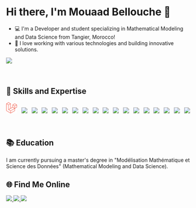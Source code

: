 # Hi there, I'm Mouaad Bellouche :wave:

- :computer: I'm a Developer and student specializing in Mathematical Modeling and Data Science from Tangier, Morocco!
- :purple_heart: I love working with various technologies and building innovative solutions.

![](https://komarev.com/ghpvc/?username=mouaadBch)

<br />

## 🚀 Skills and Expertise

<div>
<img height="30" src="https://github.com/devicons/devicon/blob/v2.16.0/icons/laravel/laravel-original.svg" />&nbsp;&nbsp;
<img height="30" src="https://cdn.jsdelivr.net/gh/devicons/devicon/icons/codeigniter/codeigniter-plain.svg" />&nbsp;&nbsp;
<img height="30" src="https://cdn.jsdelivr.net/gh/devicons/devicon/icons/php/php-original.svg" />&nbsp;&nbsp;
<img height="30" src="https://cdn.jsdelivr.net/gh/devicons/devicon/icons/react/react-original.svg" />&nbsp;&nbsp;
<img height="30" src="https://cdn.jsdelivr.net/gh/devicons/devicon/icons/vuejs/vuejs-original.svg" />&nbsp;&nbsp;
<img height="30" src="https://cdn.jsdelivr.net/gh/devicons/devicon/icons/javascript/javascript-original.svg" />&nbsp;&nbsp;
<img height="30" src="https://cdn.jsdelivr.net/gh/devicons/devicon/icons/sass/sass-original.svg" />&nbsp;&nbsp;
<img height="30" src="https://cdn.jsdelivr.net/gh/devicons/devicon/icons/css3/css3-original.svg" />&nbsp;&nbsp;
<img height="30" src="https://cdn.jsdelivr.net/gh/devicons/devicon/icons/html5/html5-original.svg" />&nbsp;&nbsp;
<img height="30" src="https://cdn.jsdelivr.net/gh/devicons/devicon/icons/jquery/jquery-original.svg" />&nbsp;&nbsp;
<img height="30" src="https://cdn.jsdelivr.net/gh/devicons/devicon/icons/python/python-original.svg" />&nbsp;&nbsp;
<img height="30" src="https://cdn.jsdelivr.net/gh/devicons/devicon/icons/jupyter/jupyter-original.svg" />&nbsp;&nbsp;
<img height="30" src="https://cdn.jsdelivr.net/gh/devicons/devicon/icons/mysql/mysql-original-wordmark.svg" />&nbsp;&nbsp;
<img height="30" src="https://cdn.jsdelivr.net/gh/devicons/devicon/icons/git/git-plain.svg" />&nbsp;&nbsp;
<img height="30" src="https://cdn.jsdelivr.net/gh/devicons/devicon/icons/matlab/matlab-original.svg" />&nbsp;&nbsp;
<img height="30" src="https://cdn.jsdelivr.net/gh/devicons/devicon/icons/figma/figma-original.svg" />&nbsp;&nbsp;
<img height="30" src="https://cdn.jsdelivr.net/gh/devicons/devicon/icons/docker/docker-plain.svg" />&nbsp;&nbsp;
<img height="30" src="https://cdn.jsdelivr.net/gh/devicons/devicon/icons/amazonwebservices/amazonwebservices-original-wordmark.svg" />&nbsp;&nbsp;



</div>



<br />

## 📚 Education

I am currently pursuing a master's degree in "Modélisation Mathématique et Science des Données" (Mathematical Modeling and Data Science).

## 🌐 Find Me Online

<a href="mailto:mouadbellouche@gmail.com">
<img height="25" src="https://img.shields.io/badge/gmail-d14836?style=for-the-badge&logo=gmail&logoColor=white">
</a>
<a href="https://www.linkedin.com/in/mouaadbellouche">
<img height="25" src="https://img.shields.io/badge/LinkedIn-0077B5?style=for-the-badge&logo=linkedin&logoColor=white">
</a>
<a href="https://www.grepper.com/profile/mouaad-bellouche">
<img height="25" src="https://img.shields.io/badge/Grepper-3D3D3D?style=for-the-badge&logo=grepper&logoColor=white">
</a>

<br />

